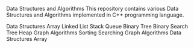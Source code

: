 Data Structures and Algorithms
This repository contains various Data Structures and Algorithms implemented in C++ programming language. 

Data Structures
Array
Linked List
Stack
Queue
Binary Tree
Binary Search Tree
Heap
Graph
Algorithms
Sorting
Searching
Graph Algorithms
Data Structures
Array



